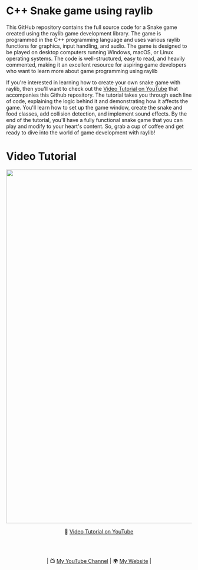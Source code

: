# C++ Snake game using raylib

This GitHub repository contains the full source code for a Snake game created using the raylib game development library. The game is programmed in the C++ programming language and uses various raylib functions for graphics, input handling, and audio. The game is designed to be played on desktop computers running Windows, macOS, or Linux operating systems. The code is well-structured, easy to read, and heavily commented, making it an excellent resource for aspiring game developers who want to learn more about game programming using raylib

If you're interested in learning how to create your own snake game with raylib, then you'll want to check out the <a href="https://youtu.be/LGqsnM_WEK4">Video Tutorial on YouTube</a> that accompanies this Github repository. The tutorial takes you through each line of code, explaining the logic behind it and demonstrating how it affects the game. You'll learn how to set up the game window, create the snake and food classes, add collision detection, and implement sound effects. By the end of the tutorial, you'll have a fully functional snake game that you can play and modify to your heart's content. So, grab a cup of coffee and get ready to dive into the world of game development with raylib!

# Video Tutorial

<p align="center">
  <img src="preview.jpg" alt="" width="960">
</p>

<p align="center">
🎥 <a href="https://youtu.be/LGqsnM_WEK4">Video Tutorial on YouTube</a>
</p>

<br>
<br>
<p align="center">
| 📺 <a href="https://www.youtube.com/channel/UC3ivOTE5EgpmF2DHLBmWIWg">My YouTube Channel</a>
| 🌍 <a href="http://www.programmingwithnick.com">My Website</a> | <br>
</p>




